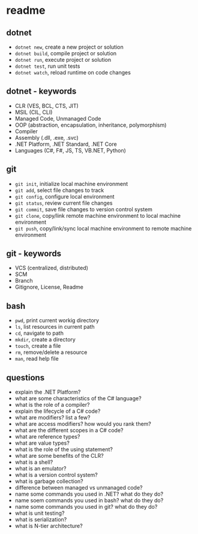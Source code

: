 # readme

## dotnet

- `dotnet new`, create a new project or solution
- `dotnet build`, compile project or solution
- `dotnet run`, execute project or solution
- `dotnet test`, run unit tests
- `dotnet watch`, reload runtime on code changes

## dotnet - keywords

- CLR (VES, BCL, CTS, JIT)
- MSIL (CIL, CLI)
- Managed Code, Unmanaged Code
- OOP (abstraction, encapsulation, inheritance, polymorphism)
- Compiler
- Assembly (.dll, .exe, .svc)
- .NET Platform, .NET Standard, .NET Core
- Languages (C#, F#, JS, TS, VB.NET, Python)

## git

- `git init`, initialize local machine environment
- `git add`, select file changes to track
- `git config`, configure local environment
- `git status`, review current file changes
- `git commit`, save file changes to version control system
- `git clone`, copy/link remote machine environment to local machine environment
- `git push`, copy/link/sync local machine environment to remote machine environment

## git - keywords

- VCS (centralized, distributed)
- SCM
- Branch
- Gitignore, License, Readme

## bash

- `pwd`, print current workig directory
- `ls`, list resources in current path
- `cd`, navigate to path
- `mkdir`, create a directory
- `touch`, create a file
- `rm`, remove/delete a resource
- `man`, read help file

## questions

- explain the .NET Platform?
- what are some characteristics of the C# language?
- what is the role of a compiler?
- explain the lifecycle of a C# code?
- what are modifiers? list a few?
- what are access modifiers? how would you rank them?
- what are the different scopes in a C# code?
- what are reference types?
- what are value types?
- what is the role of the using statement?
- what are some benefits of the CLR?
- what is a shell?
- what is an emulator?
- what is a version control system?
- what is garbage collection?
- difference between managed vs unmanaged code?
- name some commands you used in .NET? what do they do?
- name soem commands you used in bash? what do they do?
- name some commands you used in git? what do they do?
- what is unit testing?
- what is serialization?
- what is N-tier architecture?
